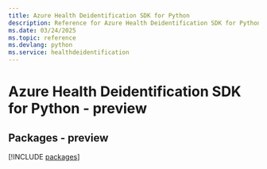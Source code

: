 ```yaml
---
title: Azure Health Deidentification SDK for Python
description: Reference for Azure Health Deidentification SDK for Python
ms.date: 03/24/2025
ms.topic: reference
ms.devlang: python
ms.service: healthdeidentification
---
```

# Azure Health Deidentification SDK for Python - preview
## Packages - preview
[!INCLUDE [packages](health-deidentification-index.md)]